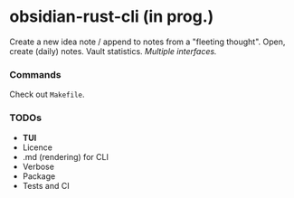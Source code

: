 # obsidian-rust-cli (in prog.)

Create a new idea note / append to notes from a "fleeting thought". Open, create (daily) notes. Vault statistics. _Multiple interfaces._

### Commands

Check out `Makefile`.

### TODOs

- **TUI**
- Licence
- .md (rendering) for CLI
- Verbose
- Package
- Tests and CI
